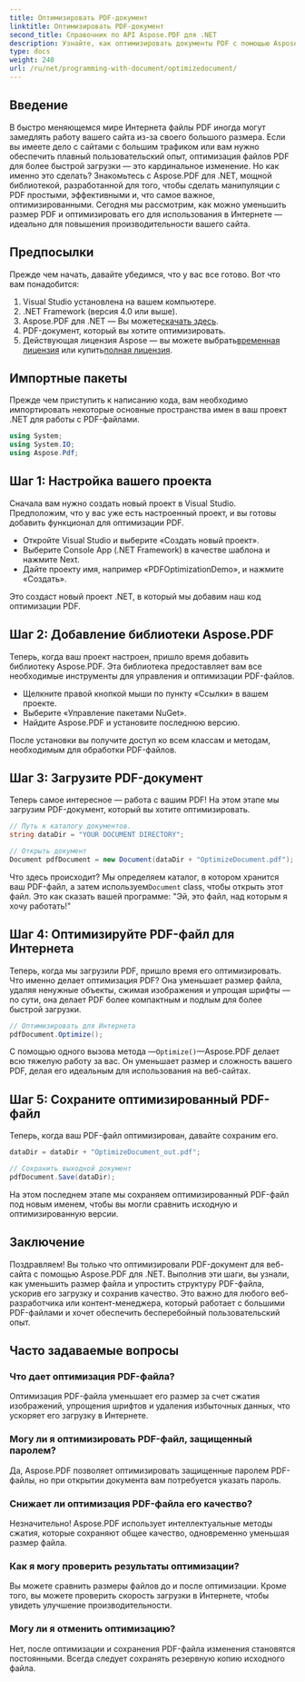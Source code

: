 ```yaml
---
title: Оптимизировать PDF-документ
linktitle: Оптимизировать PDF-документ
second_title: Справочник по API Aspose.PDF для .NET
description: Узнайте, как оптимизировать документы PDF с помощью Aspose.PDF для .NET с помощью нашего пошагового руководства. Повысьте производительность веб-сайтов, уменьшив размер и сложность файлов.
type: docs
weight: 240
url: /ru/net/programming-with-document/optimizedocument/
---
```

## Введение

В быстро меняющемся мире Интернета файлы PDF иногда могут замедлять работу вашего сайта из-за своего большого размера. Если вы имеете дело с сайтами с большим трафиком или вам нужно обеспечить плавный пользовательский опыт, оптимизация файлов PDF для более быстрой загрузки — это кардинальное изменение. Но как именно это сделать? Знакомьтесь с Aspose.PDF для .NET, мощной библиотекой, разработанной для того, чтобы сделать манипуляции с PDF простыми, эффективными и, что самое важное, оптимизированными. Сегодня мы рассмотрим, как можно уменьшить размер PDF и оптимизировать его для использования в Интернете — идеально для повышения производительности вашего сайта.

## Предпосылки

Прежде чем начать, давайте убедимся, что у вас все готово. Вот что вам понадобится:

1. Visual Studio установлена на вашем компьютере.
2. .NET Framework (версия 4.0 или выше).
3.  Aspose.PDF для .NET — Вы можете[скачать здесь](https://releases.aspose.com/pdf/net/).
4. PDF-документ, который вы хотите оптимизировать.
5. Действующая лицензия Aspose — вы можете выбрать[временная лицензия](https://purchase.aspose.com/temporary-license/) или купить[полная лицензия](https://purchase.aspose.com/buy).

## Импортные пакеты

Прежде чем приступить к написанию кода, вам необходимо импортировать некоторые основные пространства имен в ваш проект .NET для работы с PDF-файлами.

```csharp
using System;
using System.IO;
using Aspose.Pdf;
```

## Шаг 1: Настройка вашего проекта

Сначала вам нужно создать новый проект в Visual Studio. Предположим, что у вас уже есть настроенный проект, и вы готовы добавить функционал для оптимизации PDF.

- Откройте Visual Studio и выберите «Создать новый проект».
- Выберите Console App (.NET Framework) в качестве шаблона и нажмите Next.
- Дайте проекту имя, например «PDFOptimizationDemo», и нажмите «Создать».

Это создаст новый проект .NET, в который мы добавим наш код оптимизации PDF.

## Шаг 2: Добавление библиотеки Aspose.PDF

Теперь, когда ваш проект настроен, пришло время добавить библиотеку Aspose.PDF. Эта библиотека предоставляет вам все необходимые инструменты для управления и оптимизации PDF-файлов. 

- Щелкните правой кнопкой мыши по пункту «Ссылки» в вашем проекте.
- Выберите «Управление пакетами NuGet».
- Найдите Aspose.PDF и установите последнюю версию.

После установки вы получите доступ ко всем классам и методам, необходимым для обработки PDF-файлов.

## Шаг 3: Загрузите PDF-документ

Теперь самое интересное — работа с вашим PDF! На этом этапе мы загрузим PDF-документ, который вы хотите оптимизировать.

```csharp
// Путь к каталогу документов.
string dataDir = "YOUR DOCUMENT DIRECTORY";

// Открыть документ
Document pdfDocument = new Document(dataDir + "OptimizeDocument.pdf");
```

 Что здесь происходит? Мы определяем каталог, в котором хранится ваш PDF-файл, а затем используем`Document` class, чтобы открыть этот файл. Это как сказать вашей программе: "Эй, это файл, над которым я хочу работать!"

## Шаг 4: Оптимизируйте PDF-файл для Интернета

Теперь, когда мы загрузили PDF, пришло время его оптимизировать. Что именно делает оптимизация PDF? Она уменьшает размер файла, удаляя ненужные объекты, сжимая изображения и упрощая шрифты — по сути, она делает PDF более компактным и подлым для более быстрой загрузки.

```csharp
// Оптимизировать для Интернета
pdfDocument.Optimize();
```

С помощью одного вызова метода —`Optimize()`—Aspose.PDF делает всю тяжелую работу за вас. Он уменьшает размер и сложность вашего PDF, делая его идеальным для использования на веб-сайтах.

## Шаг 5: Сохраните оптимизированный PDF-файл

Теперь, когда ваш PDF-файл оптимизирован, давайте сохраним его.

```csharp
dataDir = dataDir + "OptimizeDocument_out.pdf";

// Сохранить выходной документ
pdfDocument.Save(dataDir);
```

На этом последнем этапе мы сохраняем оптимизированный PDF-файл под новым именем, чтобы вы могли сравнить исходную и оптимизированную версии.

## Заключение

Поздравляем! Вы только что оптимизировали PDF-документ для веб-сайта с помощью Aspose.PDF для .NET. Выполнив эти шаги, вы узнали, как уменьшить размер файла и упростить структуру PDF-файла, ускорив его загрузку и сохранив качество. Это важно для любого веб-разработчика или контент-менеджера, который работает с большими PDF-файлами и хочет обеспечить бесперебойный пользовательский опыт.

## Часто задаваемые вопросы

### Что дает оптимизация PDF-файла?
Оптимизация PDF-файла уменьшает его размер за счет сжатия изображений, упрощения шрифтов и удаления избыточных данных, что ускоряет его загрузку в Интернете.

### Могу ли я оптимизировать PDF-файл, защищенный паролем?
Да, Aspose.PDF позволяет оптимизировать защищенные паролем PDF-файлы, но при открытии документа вам потребуется указать пароль.

### Снижает ли оптимизация PDF-файла его качество?
Незначительно! Aspose.PDF использует интеллектуальные методы сжатия, которые сохраняют общее качество, одновременно уменьшая размер файла.

### Как я могу проверить результаты оптимизации?
Вы можете сравнить размеры файлов до и после оптимизации. Кроме того, вы можете проверить скорость загрузки в Интернете, чтобы увидеть улучшение производительности.

### Могу ли я отменить оптимизацию?
Нет, после оптимизации и сохранения PDF-файла изменения становятся постоянными. Всегда следует сохранять резервную копию исходного файла.